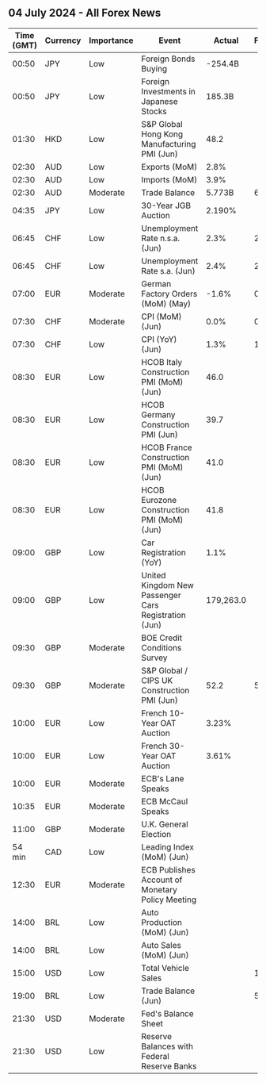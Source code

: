 ## 04 July 2024 - All Forex News

| Time (GMT) | Currency | Importance | Event | Actual | Forecast | Previous |
|------|----------|------------|-------|--------|----------|----------|
| 00:50 | JPY | Low | Foreign Bonds Buying | -254.4B |  | -1,062.0B |
| 00:50 | JPY | Low | Foreign Investments in Japanese Stocks | 185.3B |  | -85.4B |
| 01:30 | HKD | Low | S&P Global Hong Kong Manufacturing PMI (Jun) | 48.2 |  | 49.2 |
| 02:30 | AUD | Low | Exports (MoM) | 2.8% |  | -2.2% |
| 02:30 | AUD | Low | Imports (MoM) | 3.9% |  | -7.0% |
| 02:30 | AUD | Moderate | Trade Balance | 5.773B | 6.200B | 6.027B |
| 04:35 | JPY | Low | 30-Year JGB Auction | 2.190% |  | 2.156% |
| 06:45 | CHF | Low | Unemployment Rate n.s.a. (Jun) | 2.3% | 2.3% | 2.3% |
| 06:45 | CHF | Low | Unemployment Rate s.a. (Jun) | 2.4% | 2.4% | 2.4% |
| 07:00 | EUR | Moderate | German Factory Orders (MoM) (May) | -1.6% | 0.5% | -0.6% |
| 07:30 | CHF | Moderate | CPI (MoM) (Jun) | 0.0% | 0.1% | 0.3% |
| 07:30 | CHF | Low | CPI (YoY) (Jun) | 1.3% | 1.4% | 1.4% |
| 08:30 | EUR | Low | HCOB Italy Construction PMI (MoM) (Jun) | 46.0 |  | 49.0 |
| 08:30 | EUR | Low | HCOB Germany Construction PMI (Jun) | 39.7 |  | 38.5 |
| 08:30 | EUR | Low | HCOB France Construction PMI (MoM) (Jun) | 41.0 |  | 43.4 |
| 08:30 | EUR | Low | HCOB Eurozone Construction PMI (MoM) (Jun) | 41.8 |  | 42.9 |
| 09:00 | GBP | Low | Car Registration (YoY) | 1.1% |  | 1.7% |
| 09:00 | GBP | Low | United Kingdom New Passenger Cars Registration (Jun) | 179,263.0 |  | 147,678.0 |
| 09:30 | GBP | Moderate | BOE Credit Conditions Survey |  |  |  |
| 09:30 | GBP | Moderate | S&P Global / CIPS UK Construction PMI (Jun) | 52.2 | 54.0 | 54.7 |
| 10:00 | EUR | Low | French 10-Year OAT Auction | 3.23% |  | 3.05% |
| 10:00 | EUR | Low | French 30-Year OAT Auction | 3.61% |  | 3.46% |
| 10:00 | EUR | Moderate | ECB's Lane Speaks |  |  |  |
| 10:35 | EUR | Moderate | ECB McCaul Speaks |  |  |  |
| 11:00 | GBP | Moderate | U.K. General Election |  |  |  |
| 54 min | CAD | Low | Leading Index (MoM) (Jun) |  |  | 0.15% |
| 12:30 | EUR | Moderate | ECB Publishes Account of Monetary Policy Meeting |  |  |  |
| 14:00 | BRL | Low | Auto Production (MoM) (Jun) |  |  | -24.9% |
| 14:00 | BRL | Low | Auto Sales (MoM) (Jun) |  |  | -12.0% |
| 15:00 | USD | Low | Total Vehicle Sales |  | 15.80M | 15.90M |
| 19:00 | BRL | Low | Trade Balance (Jun) |  | 5.80B | 8.53B |
| 21:30 | USD | Moderate | Fed's Balance Sheet |  |  | 7,231B |
| 21:30 | USD | Low | Reserve Balances with Federal Reserve Banks |  |  | 3.269T |
